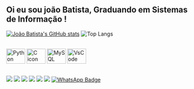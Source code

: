 ## Oi eu sou joão Batista, Graduando em Sistemas de Informação !


[![João Batista's GitHub stats](https://github-readme-stats.vercel.app/api?username=jffilho618&show_icons=true&theme=solarized-light&hide_title=true)](https://github.com/jffilho618)
![Top Langs](https://github-readme-stats.vercel.app/api/top-langs/?username=jffilho618&layout=donut-vertical&theme=solarized-light&card_width=280)






<div style="display: inline_block"><br>
  <img src="https://cdn.jsdelivr.net/gh/devicons/devicon@latest/icons/python/python-original.svg" alt="Python icon" height="40" width="50" />
  <img src="https://cdn.jsdelivr.net/gh/devicons/devicon@latest/icons/c/c-original.svg" alt="C icon" height="40" width="50" />
  <img src="https://cdn.jsdelivr.net/gh/devicons/devicon/icons/mysql/mysql-original.svg" alt="MySQL icon" height="40" width="50" />
  <img src="https://cdn.jsdelivr.net/gh/devicons/devicon@latest/icons/visualstudio/visualstudio-plain.svg" alt="VsCode icon" height="40" width="50"/>
          


        
</div>
  
  ##
 
<div> 
  <a href="https://https://www.youtube.com/@bomb4tv261" target="_blank"><img src="https://img.shields.io/badge/YouTube-FF0000?style=for-the-badge&logo=youtube&logoColor=white" target="_blank"></a>
  <a href="https://instagram.com/devjotaf" target="_blank"><img src="https://img.shields.io/badge/-Instagram-%23E4405F?style=for-the-badge&logo=instagram&logoColor=white" target="_blank"></a>
 	<a href="https://www.twitch.tv/bomb4tv_" target="_blank"><img src="https://img.shields.io/badge/Twitch-9146FF?style=for-the-badge&logo=twitch&logoColor=white" target="_blank"></a>
  <a href="https://discord.gg/wagxzStdcR" target="_blank"><img src="https://img.shields.io/badge/Discord-7289DA?style=for-the-badge&logo=discord&logoColor=white" target="_blank"></a> 
  <a href = "mailto:contatojffilho618@gmail.com"><img src="https://img.shields.io/badge/-Gmail-%23333?style=for-the-badge&logo=gmail&logoColor=white" target="_blank"></a>
  <a href="https://www.linkedin.com/in/rafaella-ballerini-45875016a" target="_blank"><img src="https://img.shields.io/badge/-LinkedIn-%230077B5?style=for-the-badge&logo=linkedin&logoColor=white" target="_blank"></a>
  <a href="https://wa.me/yourphonenumber" target="_blank">
    <img src="https://img.shields.io/badge/WhatsApp-25D366?style=for-the-badge&logo=whatsapp&logoColor=white" alt="WhatsApp Badge">
  </a>

  
</div>
